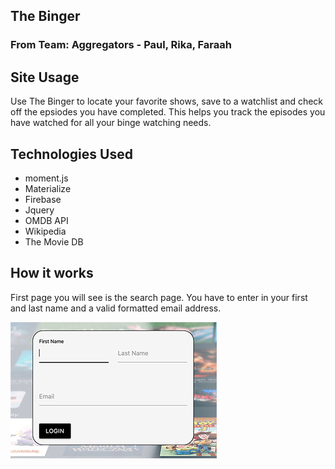## The Binger
### From Team: Aggregators - Paul, Rika, Faraah

## Site Usage
Use The Binger to locate your favorite shows, save to a watchlist and check off the epsiodes you have completed. This helps you track the episodes you have watched for all your binge watching needs. 

## Technologies Used
- moment.js
- Materialize
- Firebase
- Jquery
- OMDB API
- Wikipedia
- The Movie DB

## How it works

First page you will see is the search page. You have to enter in your first and last name and a valid formatted email address.

![alt text](assets/images/screenshots/login.png "First Page you will see is the search page. You have to etner iny our first and last name and a valid formatted email address")



